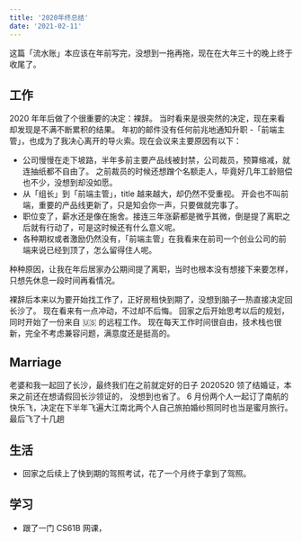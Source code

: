 ```yaml
---
title: '2020年终总结'
date: '2021-02-11'
---
```


这篇「流水账」本应该在年前写完，没想到一拖再拖，现在在大年三十的晚上终于收尾了。

<!-- excerpt -->

## 工作

2020 年年后做了个很重要的决定：裸辞。
当时看来是很突然的决定，现在来看却发现是不满不断累积的结果。
年初的邮件没有任何前兆地通知升职 -「前端主管」，也成为了我决心离开的导火索。现在会议来主要原因有以下：

- 公司慢慢在走下坡路，半年多前主要产品线被封禁，公司裁员，预算缩减，就连抽纸都不自由了。
  之前裁员的时候还想蹭个名额走人，毕竟好几年工龄赔偿也不少，没想到却没如愿。
- 从「组长」到「前端主管」，title 越来越大，却仍然不受重视。
  开会也不叫前端，重要的产品线更新了，只是知会你一声，只要做就完事了。
- 职位变了，薪水还是像在施舍。接连三年涨薪都是微乎其微，倒是提了离职之后就有行动了，可是这时候还有什么意义呢。
- 各种期权或者激励仍然没有，「前端主管」在我看来在前司一个创业公司的前端来说已经到顶了，怎么留得住人呢。

种种原因，让我在年后居家办公期间提了离职，当时也根本没有想接下来要怎样，只想先休息一段时间再看情况。

裸辞后本来以为要开始找工作了，正好房租快到期了，没想到脑子一热直接决定回长沙了。
现在看来有一点冲动，不过却不后悔。
回家之后开始思考以后的规划，同时开始了一份来自 🇺🇸 的远程工作。
现在每天工作时间很自由，技术栈也很新，完全不考虑兼容问题，满意度还是挺高的。

## Marriage

老婆和我一起回了长沙，最终我们在之前就定好的日子 2020520 领了结婚证，本来之前还在想请假回长沙领证的，
没想到也省了。
6 月份两个人一起订了南航的快乐飞，决定在下半年飞遍大江南北两个人自己旅拍婚纱照同时也当是蜜月旅行。
最后飞了十几趟

## 生活

- 回家之后续上了快到期的驾照考试，花了一个月终于拿到了驾照。

## 学习

- 跟了一门 CS61B 网课，
